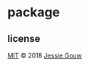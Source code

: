 # package

##  license
[MIT](https://github.com/jessiegouw/package/blob/master/LICENSE) © 2018 [Jessie Gouw](https://github.com/jessiegouw)
